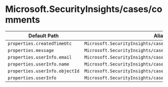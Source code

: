 # Microsoft.SecurityInsights/cases/comments

| Default Path | Alias |
|---|---|
| `properties.createdTimeUtc` | `Microsoft.SecurityInsights/cases/comments/createdTimeUtc` |
| `properties.message` | `Microsoft.SecurityInsights/cases/comments/message` |
| `properties.userInfo.email` | `Microsoft.SecurityInsights/cases/comments/userInfo.email` |
| `properties.userInfo.name` | `Microsoft.SecurityInsights/cases/comments/userInfo.name` |
| `properties.userInfo.objectId` | `Microsoft.SecurityInsights/cases/comments/userInfo.objectId` |
| `properties.userInfo` | `Microsoft.SecurityInsights/cases/comments/userInfo` |

